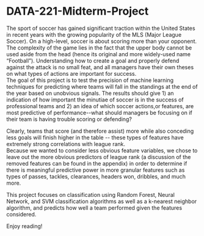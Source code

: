 # DATA-221-Midterm-Project


The sport of soccer has gained significant traction within the United States in recent years with the 
growing popularity of the MLS (Major League Soccer).  On a high-level, soccer is about scoring more than your opponent.  
The complexity of the game lies in the fact that the upper body cannot be used aside from the head (hence its original and 
more widely-used name “Football”).  Understanding how to create a goal and properly defend against the attack is no small feat, 
and all managers have their own theses on what types of actions are important for success.  
The goal of this project is to test the precision of machine learning techniques for predicting where teams will fall 
in the standings at the end of the year based on unobvious signals.  The results should give 1) an indication of how important 
the minutiae of soccer is in the success of professional teams and 2) an idea of which soccer actions,or features, 
are most predictive of performance--what should managers be focusing on if their team is having trouble scoring or defending?

Clearly, teams that score (and therefore assist) more while also conceding less goals will finish higher in the 
table -- these types of features have extremely strong correlations with league rank.  
Because we wanted to consider less obvious feature variables, we chose to leave out the more obvious predictors of 
league rank (a discussion of the removed features can be found in the appendix) in order to determine if there is meaningful 
predictive power in more granular features such as types of passes, tackles, clearances, headers won, dribbles, and much more.  

This project focuses on classification using Random Forest,  Neural Network, and SVM classification 
algorithms as well as a k-nearest neighbor algorithm, and predicts how well a team performed given the features considered.


Enjoy reading!
